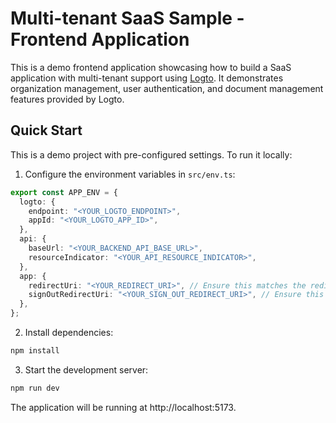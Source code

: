 # Multi-tenant SaaS Sample - Frontend Application

This is a demo frontend application showcasing how to build a SaaS application with multi-tenant support using [Logto](https://logto.io). It demonstrates organization management, user authentication, and document management features provided by Logto.

## Quick Start

This is a demo project with pre-configured settings. To run it locally:

1. Configure the environment variables in `src/env.ts`:
```typescript
export const APP_ENV = {
  logto: {
    endpoint: "<YOUR_LOGTO_ENDPOINT>",
    appId: "<YOUR_LOGTO_APP_ID>",
  },
  api: {
    baseUrl: "<YOUR_BACKEND_API_BASE_URL>",
    resourceIndicator: "<YOUR_API_RESOURCE_INDICATOR>",
  },
  app: {
    redirectUri: "<YOUR_REDIRECT_URI>", // Ensure this matches the redirect URI in your Logto app settings in the Console
    signOutRedirectUri: "<YOUR_SIGN_OUT_REDIRECT_URI>", // Ensure this matches the sign out redirect URI in your Logto app settings in the Console
  },
};
```

2. Install dependencies:
```bash
npm install
```

3. Start the development server:
```bash
npm run dev
```

The application will be running at http://localhost:5173.
